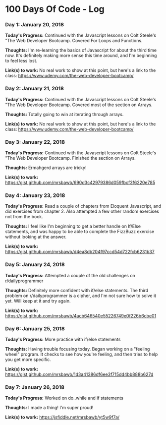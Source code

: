 # 100 Days Of Code - Log

### Day 1: January 20, 2018

**Today's Progress:** Continued with the Javascript lessons on Colt Steele's "The Web Developer Bootcamp. Covered For Loops and Functions. 

**Thoughts:** I'm re-learning the basics of Javascript for about the third time now. It's definitely making more sense this time around, and I'm beginning to feel less lost.

**Link(s) to work:** No real work to show at this point, but here's a link to the class: https://www.udemy.com/the-web-developer-bootcamp/


### Day 2: January 21, 2018

**Today's Progress:** Continued with the Javascript lessons on Colt Steele's "The Web Developer Bootcamp. Covered most of the section on Arrays. 

**Thoughts:** Totally going to win at iterating through arrays. 

**Link(s) to work:** No real work to show at this point, but here's a link to the class: https://www.udemy.com/the-web-developer-bootcamp/

### Day 3: January 22, 2018

**Today's Progress:** Continued with the Javascript lessons on Colt Steele's "The Web Developer Bootcamp. Finished the section on Arrays. 

**Thoughts:** Ermahgerd arrays are tricky!

**Link(s) to work:** https://gist.github.com/mrsbawb/690d3c42979386d059fbcf3f6220e785

### Day 4: January 23, 2018

**Today's Progress:** Read a couple of chapters from Eloquent Javascript, and did exercises from chapter 2. Also attempted a few other random exercises not from the book.

**Thoughts:** I feel like I'm beginning to get a better handle on If/Else statements, and was happy to be able to complete the FizzBuzz exercise without looking at the answer. 

**Link(s) to work:** https://gist.github.com/mrsbawb/d4ea8db204f97ccd54d722fcb6231b37

### Day 5: January 24, 2018

**Today's Progress:** Attempted a couple of the old challenges on r/dailyprogrammer

**Thoughts:** Definitely more confident with if/else statements. The third problem on r/dailyprogrammer is a cipher, and I'm not sure how to solve it yet. Will keep at it and try again.

**Link(s) to work:** https://gist.github.com/mrsbawb/4acb646540e55226749e0f226b6cbe01

### Day 6: January 25, 2018

**Today's Progress:** More practice with if/else statements

**Thoughts:** Having trouble focusing today. Began working on a "feeling wheel" program. It checks to see how you're feeling, and then tries to help you get more specific.

**Link(s) to work:** https://gist.github.com/mrsbawb/1d3a41386df6ee3f715dd4bb888b627d

### Day 7: January 26, 2018

**Today's Progress:** Worked on do..while and if statements

**Thoughts:** I made a thing! I'm super proud!

**Link(s) to work:** https://jsfiddle.net/mrsbawb/yt5w9f7a/
